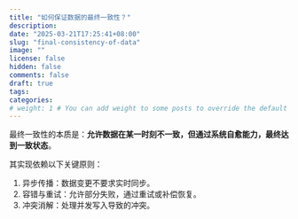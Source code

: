 ```yaml
---
title: "如何保证数据的最终一致性？"
description:
date: "2025-03-21T17:25:41+08:00"
slug: "final-consistency-of-data"
image: ""
license: false
hidden: false
comments: false
draft: true
tags:
categories:
# weight: 1 # You can add weight to some posts to override the default sorting (date descending)
---
```


最终一致性的本质是：**允许数据在某一时刻不一致，但通过系统自愈能力，最终达到一致状态**。

其实现依赖以下关键原则：

1. 异步传播：数据变更不要求实时同步。
2. 容错与重试：允许部分失败，通过重试或补偿恢复。
3. 冲突消解：处理并发写入导致的冲突。


